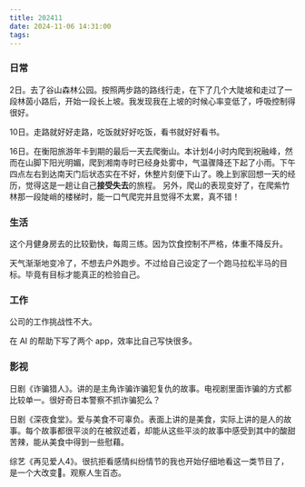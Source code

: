 ```yaml
---
title: 202411
date: 2024-11-06 14:31:00
tags:
---
```


### 日常

2日。去了谷山森林公园。按照两步路的路线行走，在下了几个大陡坡和走过了一段林茵小路后，开始一段长上坡。我发现我在上坡的时候心率变低了，呼吸控制得很好。

10日。走路就好好走路，吃饭就好好吃饭，看书就好好看书。

16日。在衡阳旅游年卡到期的最后一天去爬衡山。本计划4小时内爬到祝融峰，然而在山脚下阳光明媚，爬到湘南寺时已经身处雾中，气温骤降还下起了小雨。下午四点左右到达南天门后状态实在不好，休整片刻便下山了。晚上到家回想一天的经历，觉得这是一趟让自己**接受失去**的旅程。 另外，爬山的表现变好了，在爬紫竹林那一段陡峭的楼梯时，能一口气爬完并且觉得不太累，真不错！

### 生活

这个月健身房去的比较勤快，每周三练。因为饮食控制不严格，体重不降反升。

天气渐渐地变冷了，不想去户外跑步。不过给自己设定了一个跑马拉松半马的目标。毕竟有目标才能真正的检验自己。

### 工作

公司的工作挑战性不大。

在 AI 的帮助下写了两个 app，效率比自己写快很多。

### 影视

日剧《诈骗猎人》。讲的是主角诈骗诈骗犯复仇的故事。电视剧里面诈骗的方式都比较单一。很好奇日本警察不抓诈骗犯么？

日剧《深夜食堂》。爱与美食不可辜负。表面上讲的是美食，实际上讲的是人的故事。每个故事都很平淡的在被叙述着，却能从这些平淡的故事中感受到其中的酸甜苦辣，能从美食中得到一些慰藉。

综艺《再见爱人4》。很抗拒看感情纠纷情节的我也开始仔细地看这一类节目了，是一个大改变🤣。观察人生百态。
